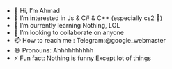 - 👋 Hi, I’m Ahmad
- 👀 I’m interested in Js & C# & C++ (especially cs2 🫡)
- 🌱 I’m currently learning Nothing, LOL 
- 💞️ I’m looking to collaborate on anyone
- 📫 How to reach me : Telegram:@google_webmaster
- 😄 Pronouns: Ahhhhhhhhhh
- ⚡ Fun fact: Nothing is funny Except lot of things

<!---
Ahamd-Fallah/Ahamd-Fallah is a ✨ special ✨ repository because its `README.md` (this file) appears on your GitHub profile.
You can click the Preview link to take a look at your changes.
--->
